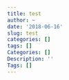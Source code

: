 ```yaml
---
title: test
author: ~
date: '2018-06-16'
slug: test
categories: []
tags: []
Categories: []
Description: ''
Tags: []
---
```


